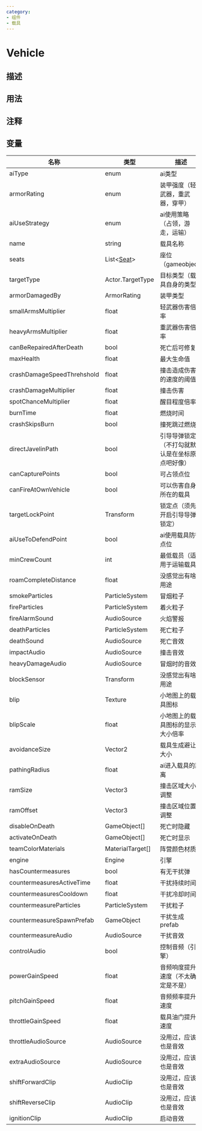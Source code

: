 ```yaml
---
category: 
- 组件
- 载具
---
```

# Vehicle

## 描述

## 用法

## 注释

## 变量
| 名称 | 类型 | 描述 |
| ----------- | ----------- | ----------- |
| aiType | enum | ai类型 |
| armorRating | enum | 装甲强度（轻武器，重武器，穿甲）|
| aiUseStrategy |enum |  ai使用策略 （占领，游走，运输）|
| name | string | 载具名称 | 
| seats | List<[Seat](/Documents/Components/Vehicle/Seat.md)> | 座位（gameobject) |
| targetType | Actor.TargetType | 目标类型（载具自身的类型）|
| armorDamagedBy | ArmorRating | 装甲类型 | 
| smallArmsMultiplier | float | 轻武器伤害倍率 | 
| heavyArmsMultiplier | float | 重武器伤害倍率 |
| canBeRepairedAfterDeath | bool | 死亡后可修复 |
| maxHealth | float |  最大生命值 |
| crashDamageSpeedThrehshold | float |   撞击造成伤害的速度的阈值 |
| crashDamageMultiplier | float |   撞击伤害 |
| spotChanceMultiplier | float |   醒目程度倍率 |
| burnTime | float |  燃烧时间 |
| crashSkipsBurn | bool |  撞死跳过燃烧 |
| directJavelinPath | bool |   引导导弹锁定（不打勾就默认是在坐标原点吧好像） |
| canCapturePoints | bool |   可占领点位 |
| canFireAtOwnVehicle | bool |   可以伤害自身所在的载具 |
| targetLockPoint | Transform |   锁定点（须先开启引导导弹锁定） |
| aiUseToDefendPoint | bool |   ai使用载具防御点位 |
| minCrewCount | int |   最低载员（适用于运输载具） |
| roamCompleteDistance | float |   没感觉出有啥用途 |
| smokeParticles | ParticleSystem |   冒烟粒子 |
| fireParticles | ParticleSystem |   着火粒子 |
| fireAlarmSound | AudioSource |   火焰警报 |
| deathParticles | ParticleSystem |   死亡粒子 |
| deathSound | AudioSource |   死亡音效 |
| impactAudio | AudioSource |   撞击音效 |
| heavyDamageAudio | AudioSource |  冒烟时的音效 |
| blockSensor | Transform |   没感觉出有啥用途 |
| blip | Texture |   小地图上的载具图标 |
| blipScale | float |   小地图上的载具图标的显示大小倍率 |
| avoidanceSize | Vector2 |   载具生成避让大小 |
| pathingRadius | float |   ai进入载具的距离 |
| ramSize | Vector3 |   撞击区域大小调整 |
| ramOffset | Vector3 |  撞击区域位置调整 |
| disableOnDeath | GameObject[] |   死亡时隐藏 |
| activateOnDeath | GameObject[] |   死亡时显示 |
| teamColorMaterials | MaterialTarget[] |   阵营颜色材质 |
| engine | Engine |   引擎 |
| hasCountermeasures | bool |   有无干扰弹 |
| countermeasuresActiveTime | float |   干扰持续时间 |
| countermeasuresCooldown | float |   干扰冷却时间 |
| countermeasureParticles | ParticleSystem |  干扰粒子 |
| countermeasureSpawnPrefab | GameObject |  干扰生成prefab |
| countermeasureAudio | AudioSource |   干扰音效 |
| controlAudio | bool |  控制音频（引擎） |
| powerGainSpeed | float |  音频响度提升速度（不太确定是不是） |
| pitchGainSpeed | float |  音频频率提升速度 |
| throttleGainSpeed | float |  载具油门提升速度 |
| throttleAudioSource | AudioSource |  没用过，应该也是音效 |
| extraAudioSource | AudioSource | 没用过，应该也是音效 |
| shiftForwardClip | AudioClip |  没用过，应该也是音效 |
| shiftReverseClip | AudioClip |  没用过，应该也是音效 |
| ignitionClip | AudioClip |  启动音效 |
